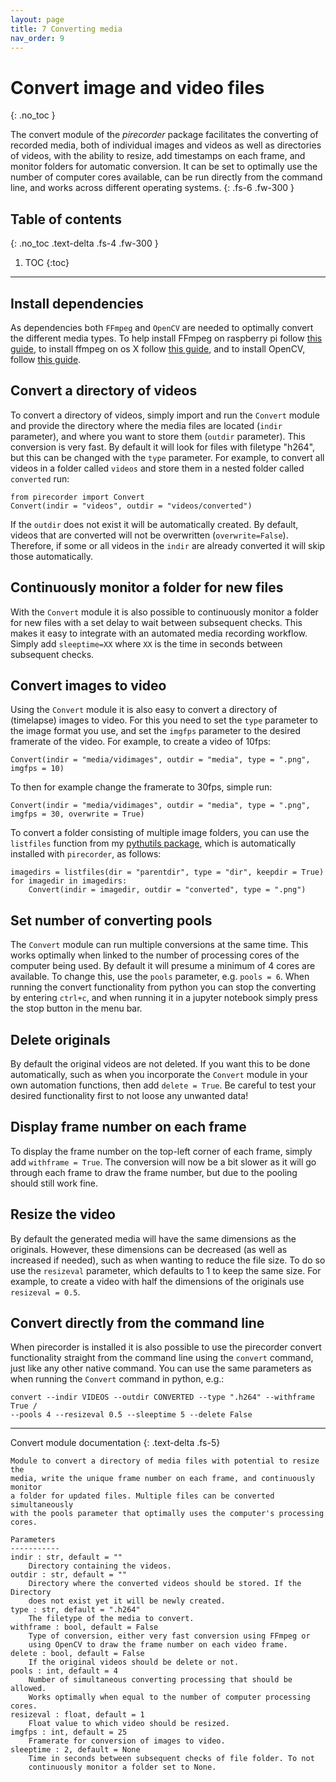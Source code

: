 ```yaml
---
layout: page
title: 7 Converting media
nav_order: 9
---
```

# Convert image and video files
{: .no_toc }

The convert module of the *pirecorder* package facilitates the converting of recorded media, both of individual images and videos as well as directories of videos, with the ability to resize, add timestamps on each frame, and monitor folders for automatic conversion. It can be set to optimally use the number of computer cores available, can be run directly from the command line, and works across different operating systems.
{: .fs-6 .fw-300 }

## Table of contents
{: .no_toc .text-delta .fs-4 .fw-300 }

1. TOC
{:toc}
---

## Install dependencies

As dependencies both `FFmpeg` and `OpenCV` are needed to optimally convert the different media types. To help install FFmpeg on raspberry pi follow [this guide](other/install-ffmpeg-raspberry-pi.md), to install ffmpeg on os X follow [this guide](other/install-ffmpeg-osx.md), and to install OpenCV, follow [this guide](other/install-opencv.md).

## Convert a directory of videos
To convert a directory of videos, simply import and run the `Convert` module and provide the directory where the media files are located (`indir` parameter), and where you want to store them (`outdir` parameter). This conversion is very fast. By default it will look for files with filetype "h264", but this can be changed with the `type` parameter. For example, to convert all videos in a folder called `videos` and store them in a nested folder called `converted` run:

```
from pirecorder import Convert
Convert(indir = "videos", outdir = "videos/converted")
```

If the `outdir` does not exist it will be automatically created. By default, videos that are converted will not be overwritten (`overwrite=False`). Therefore, if some or all videos in the `indir` are already converted it will skip those automatically.

## Continuously monitor a folder for new files
With the `Convert` module it is also possible to continuously monitor a folder for new files with a set delay to wait between subsequent checks. This makes it easy to integrate with an automated media recording workflow. Simply add `sleeptime=XX` where `XX` is the time in seconds between subsequent checks.

## Convert images to video

Using the `Convert` module it is also easy to convert a directory of (timelapse) images to video. For this you need to set the `type` parameter to the image format you use, and set the `imgfps` parameter to the desired framerate of the video. For example, to create a video of 10fps:

```
Convert(indir = "media/vidimages", outdir = "media", type = ".png", imgfps = 10)
```

To then for example change the framerate to 30fps, simple run:

```
Convert(indir = "media/vidimages", outdir = "media", type = ".png", imgfps = 30, overwrite = True)
```

To convert a folder consisting of multiple image folders, you can use the `listfiles` function from my [pythutils package](https://github.com/jollejolles/pythutils), which is automatically installed with `pirecorder`, as follows:

```
imagedirs = listfiles(dir = "parentdir", type = "dir", keepdir = True)
for imagedir in imagedirs:
    Convert(indir = imagedir, outdir = "converted", type = ".png")
```

## Set number of converting pools
The `Convert` module can run multiple conversions at the same time. This works optimally when linked to the number of processing cores of the computer being used. By default it will presume a minimum of 4 cores are available. To change this, use the `pools` parameter, e.g. `pools = 6`. When running the convert functionality from python you can stop the converting by entering `ctrl+c`, and when running it in a jupyter notebook simply press the stop button in the menu bar.

## Delete originals
By default the original videos are not deleted. If you want this to be done automatically, such as when you incorporate the `Convert` module in your own automation functions, then add `delete = True`. Be careful to test your desired functionality first to not loose any unwanted data!

## Display frame number on each frame
To display the frame number on the top-left corner of each frame, simply add `withframe = True`. The conversion will now be a bit slower as it will go through each frame to draw the frame number, but due to the pooling should still work fine.

## Resize the video
By default the generated media will have the same dimensions as the originals. However, these dimensions can be decreased (as well as increased if needed), such as when wanting to reduce the file size. To do so use the `resizeval` parameter, which defaults to 1 to keep the same size. For example, to create a video with half the dimensions of the originals use `resizeval = 0.5`.

## Convert directly from the command line
When pirecorder is installed it is also possible to use the pirecorder convert functionality straight from the command line using the `convert` command, just like any other native command. You can use the same parameters as when running the `Convert` command in python, e.g.:

```
convert --indir VIDEOS --outdir CONVERTED --type ".h264" --withframe True /
--pools 4 --resizeval 0.5 --sleeptime 5 --delete False
```

---
Convert module documentation
{: .text-delta .fs-5}

```
Module to convert a directory of media files with potential to resize the
media, write the unique frame number on each frame, and continuously monitor
a folder for updated files. Multiple files can be converted simultaneously
with the pools parameter that optimally uses the computer's processing cores.

Parameters
-----------
indir : str, default = ""
    Directory containing the videos.
outdir : str, default = ""
    Directory where the converted videos should be stored. If the Directory
    does not exist yet it will be newly created.
type : str, default = ".h264"
    The filetype of the media to convert.
withframe : bool, default = False
    Type of conversion, either very fast conversion using FFmpeg or
    using OpenCV to draw the frame number on each video frame.
delete : bool, default = False
    If the original videos should be delete or not.
pools : int, default = 4
    Number of simultaneous converting processing that should be allowed.
    Works optimally when equal to the number of computer processing cores.
resizeval : float, default = 1
    Float value to which video should be resized.
imgfps : int, default = 25
    Framerate for conversion of images to video.
sleeptime : 2, default = None
    Time in seconds between subsequent checks of file folder. To not
    continuously monitor a folder set to None.
```
